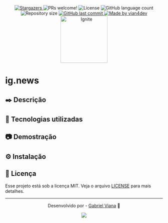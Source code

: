 <div align="center">
  <a href="https://github.com/vian4dev/ignews/stargazers">
    <img alt="Stargazers" src="https://img.shields.io/github/stars/vian4dev/ignews?style=social">
  </a>
  
  <img alt="PRs welcome!" src="https://img.shields.io/static/v1?label=PRs&message=welcome&color=7159c1&labelColor=000000" />
  <img alt="License" src="https://img.shields.io/static/v1?label=license&message=MIT&color=7159c1&labelColor=000000">
  <img alt="GitHub language count" src="https://img.shields.io/github/languages/count/vian4dev/ignews?color=%2304D361">
  <img alt="Repository size" src="https://img.shields.io/github/repo-size/vian4dev/ignews">
	
  <a href="https://github.com/vian4dev/ignews/commits/master">
    <img alt="GitHub last commit" src="https://img.shields.io/github/last-commit/vian4dev/ignews">
  </a>
  
  <a href="https://www.linkedin.com/in/vianadev/">
    <img alt="Made by vian4dev" src="https://img.shields.io/badge/made%20by-vian4dev-%2304D361">
  </a>
</div>

<div align="center">
  <img src="https://www.rocketseat.com.br/assets/logos/ignite-reduced.svg" width="150" height="150" alt="Ignite">
</div>

# ig.news

## ✒️ Descrição

## 🚀 Tecnologias utilizadas

## 📷 Demostração

## ⚙️ Instalação

## 📝 Licença
Esse projeto está sob a licença MIT. Veja o arquivo [LICENSE](LICENSE) para mais detalhes.

---
<div align="center"> 
 <p>Desenvolvido por - <a href="https://github.com/vian4dev">Gabriel Viana</a> 🤖</p>
 
 <a href="https://www.linkedin.com/in/vianadev" target="_blank"><img src="https://img.shields.io/badge/-LinkedIn-%230077B5?style=for-the-badge&logo=linkedin&logoColor=white" target="_blank"></a> 
</div>